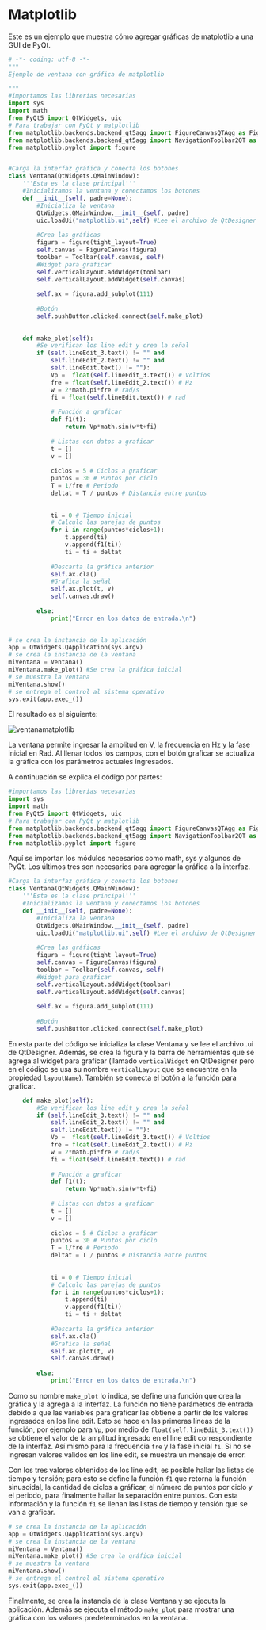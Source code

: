 # Matplotlib
Este es un ejemplo que muestra cómo agregar gráficas de matplotlib a una GUI de PyQt.

```python
# -*- coding: utf-8 -*-
"""
Ejemplo de ventana con gráfica de matplotlib

"""
#importamos las librerías necesarias
import sys
import math
from PyQt5 import QtWidgets, uic
# Para trabajar con PyQt y matplotlib
from matplotlib.backends.backend_qt5agg import FigureCanvasQTAgg as FigureCanvas
from matplotlib.backends.backend_qt5agg import NavigationToolbar2QT as Toolbar
from matplotlib.pyplot import figure


#Carga la interfaz gráfica y conecta los botones
class Ventana(QtWidgets.QMainWindow):
    '''Esta es la clase principal'''
    #Inicializamos la ventana y conectamos los botones
    def __init__(self, padre=None):
        #Inicializa la ventana
        QtWidgets.QMainWindow.__init__(self, padre)
        uic.loadUi("matplotlib.ui",self) #Lee el archivo de QtDesigner
        
        #Crea las gráficas
        figura = figure(tight_layout=True)
        self.canvas = FigureCanvas(figura)
        toolbar = Toolbar(self.canvas, self)
        #Widget para graficar
        self.verticalLayout.addWidget(toolbar)
        self.verticalLayout.addWidget(self.canvas)
        
        self.ax = figura.add_subplot(111)
        
        #Botón
        self.pushButton.clicked.connect(self.make_plot)
        
    
    def make_plot(self):
        #Se verifican los line edit y crea la señal
        if (self.lineEdit_3.text() != "" and 
            self.lineEdit_2.text() != "" and
            self.lineEdit.text() != ""):
            Vp =  float(self.lineEdit_3.text()) # Voltios 
            fre = float(self.lineEdit_2.text()) # Hz
            w = 2*math.pi*fre # rad/s
            fi = float(self.lineEdit.text()) # rad
        
            # Función a graficar
            def f1(t):
                return Vp*math.sin(w*t+fi)
        
            # Listas con datos a graficar
            t = []
            v = []
        
            ciclos = 5 # Ciclos a graficar 
            puntos = 30 # Puntos por ciclo
            T = 1/fre # Periodo 
            deltat = T / puntos # Distancia entre puntos
        
            
            ti = 0 # Tiempo inicial
            # Calculo las parejas de puntos    
            for i in range(puntos*ciclos+1):
                t.append(ti)
                v.append(f1(ti))
                ti = ti + deltat
        
            #Descarta la gráfica anterior
            self.ax.cla()
            #Grafica la señal
            self.ax.plot(t, v)
            self.canvas.draw()
            
        else:
            print("Error en los datos de entrada.\n")
            

# se crea la instancia de la aplicación
app = QtWidgets.QApplication(sys.argv)
# se crea la instancia de la ventana
miVentana = Ventana()
miVentana.make_plot() #Se crea la gráfica inicial
# se muestra la ventana 
miVentana.show()
# se entrega el control al sistema operativo
sys.exit(app.exec_())
```
El resultado es el siguiente:

![ventanamatplotlib](https://user-images.githubusercontent.com/58320351/124425846-c51a4780-dd2e-11eb-9670-d680eb4c31ef.png)

La ventana permite ingresar la amplitud en V, la frecuencia en Hz y la fase inicial en Rad. Al llenar todos los campos, con el botón graficar se actualiza la gráfica con los parámetros actuales ingresados.

A continuación se explica el código por partes:

```python
#importamos las librerías necesarias
import sys
import math
from PyQt5 import QtWidgets, uic
# Para trabajar con PyQt y matplotlib
from matplotlib.backends.backend_qt5agg import FigureCanvasQTAgg as FigureCanvas
from matplotlib.backends.backend_qt5agg import NavigationToolbar2QT as Toolbar
from matplotlib.pyplot import figure
```
Aquí se importan los módulos necesarios como math, sys y algunos de PyQt. Los últimos tres son necesarios para agregar la gráfica a la interfaz.

```python
#Carga la interfaz gráfica y conecta los botones
class Ventana(QtWidgets.QMainWindow):
    '''Esta es la clase principal'''
    #Inicializamos la ventana y conectamos los botones
    def __init__(self, padre=None):
        #Inicializa la ventana
        QtWidgets.QMainWindow.__init__(self, padre)
        uic.loadUi("matplotlib.ui",self) #Lee el archivo de QtDesigner
        
        #Crea las gráficas
        figura = figure(tight_layout=True)
        self.canvas = FigureCanvas(figura)
        toolbar = Toolbar(self.canvas, self)
        #Widget para graficar
        self.verticalLayout.addWidget(toolbar)
        self.verticalLayout.addWidget(self.canvas)
        
        self.ax = figura.add_subplot(111)
        
        #Botón
        self.pushButton.clicked.connect(self.make_plot)
```
En esta parte del código se inicializa la clase Ventana y se lee el archivo .ui de QtDesigner. Además, se crea la figura y la barra de herramientas que se agrega al widget para graficar (llamado `verticalWidget` en QtDesigner pero en el código se usa su nombre `verticalLayout` que se encuentra en la propiedad `layoutName`). También se conecta el botón a la función para graficar.

```python
    def make_plot(self):
        #Se verifican los line edit y crea la señal
        if (self.lineEdit_3.text() != "" and 
            self.lineEdit_2.text() != "" and
            self.lineEdit.text() != ""):
            Vp =  float(self.lineEdit_3.text()) # Voltios 
            fre = float(self.lineEdit_2.text()) # Hz
            w = 2*math.pi*fre # rad/s
            fi = float(self.lineEdit.text()) # rad
        
            # Función a graficar
            def f1(t):
                return Vp*math.sin(w*t+fi)
        
            # Listas con datos a graficar
            t = []
            v = []
        
            ciclos = 5 # Ciclos a graficar 
            puntos = 30 # Puntos por ciclo
            T = 1/fre # Periodo 
            deltat = T / puntos # Distancia entre puntos
        
            
            ti = 0 # Tiempo inicial
            # Calculo las parejas de puntos    
            for i in range(puntos*ciclos+1):
                t.append(ti)
                v.append(f1(ti))
                ti = ti + deltat
        
            #Descarta la gráfica anterior
            self.ax.cla()
            #Grafica la señal
            self.ax.plot(t, v)
            self.canvas.draw()
            
        else:
            print("Error en los datos de entrada.\n")
```
Como su nombre `make_plot` lo indica, se define una función que crea la gráfica y la agrega a la interfaz. La función no tiene parámetros de entrada debido a que las variables para graficar las obtiene a partir de los valores ingresados en los line edit. Esto se hace en las primeras líneas de la función, por ejemplo para `Vp`, por medio de `float(self.lineEdit_3.text())` se obtiene el valor de la amplitud ingresado en el line edit correspondiente de la interfaz. Así mismo para la frecuencia `fre` y la fase inicial `fi`. Si no se ingresan valores válidos en los line edit, se muestra un mensaje de error.

Con los tres valores obtenidos de los line edit, es posible hallar las listas de tiempo y tensión; para esto se define la función `f1` que retorna la función sinusoidal, la cantidad de ciclos a gráficar, el número de puntos por ciclo y el periodo, para finalmente hallar la separación entre puntos. Con esta información y la función `f1` se llenan las listas de tiempo y tensión que se van a graficar.

```python
# se crea la instancia de la aplicación
app = QtWidgets.QApplication(sys.argv)
# se crea la instancia de la ventana
miVentana = Ventana()
miVentana.make_plot() #Se crea la gráfica inicial
# se muestra la ventana 
miVentana.show()
# se entrega el control al sistema operativo
sys.exit(app.exec_())
```
Finalmente, se crea la instancia de la clase Ventana y se ejecuta la aplicación. Además se ejecuta el método `make_plot` para mostrar una gráfica con los valores predeterminados en la ventana.
